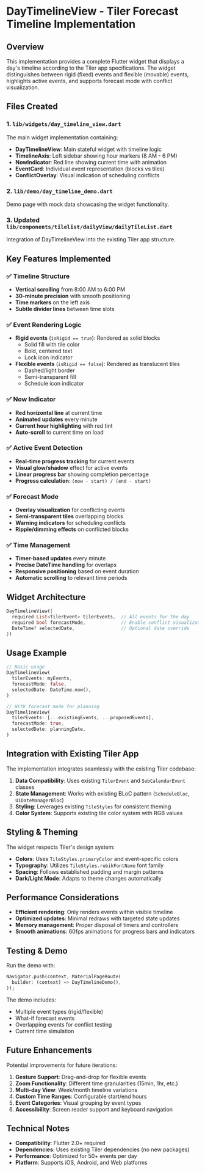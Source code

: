 # DayTimelineView - Tiler Forecast Timeline Implementation

## Overview

This implementation provides a complete Flutter widget that displays a day's timeline according to the Tiler app specifications. The widget distinguishes between rigid (fixed) events and flexible (movable) events, highlights active events, and supports forecast mode with conflict visualization.

## Files Created

### 1. `lib/widgets/day_timeline_view.dart`
The main widget implementation containing:
- **DayTimelineView**: Main stateful widget with timeline logic
- **TimelineAxis**: Left sidebar showing hour markers (8 AM - 6 PM)
- **NowIndicator**: Red line showing current time with animation
- **EventCard**: Individual event representation (blocks vs tiles)
- **ConflictOverlay**: Visual indication of scheduling conflicts

### 2. `lib/demo/day_timeline_demo.dart`
Demo page with mock data showcasing the widget functionality.

### 3. Updated `lib/components/tilelist/dailyView/dailyTileList.dart`
Integration of DayTimelineView into the existing Tiler app structure.

## Key Features Implemented

### ✅ Timeline Structure
- **Vertical scrolling** from 8:00 AM to 6:00 PM
- **30-minute precision** with smooth positioning
- **Time markers** on the left axis
- **Subtle divider lines** between time slots

### ✅ Event Rendering Logic
- **Rigid events** (`isRigid == true`): Rendered as solid blocks
  - Solid fill with tile color
  - Bold, centered text
  - Lock icon indicator
- **Flexible events** (`isRigid == false`): Rendered as translucent tiles
  - Dashed/light border
  - Semi-transparent fill
  - Schedule icon indicator

### ✅ Now Indicator
- **Red horizontal line** at current time
- **Animated updates** every minute
- **Current hour highlighting** with red tint
- **Auto-scroll** to current time on load

### ✅ Active Event Detection
- **Real-time progress tracking** for current events
- **Visual glow/shadow** effect for active events
- **Linear progress bar** showing completion percentage
- **Progress calculation**: `(now - start) / (end - start)`

### ✅ Forecast Mode
- **Overlay visualization** for conflicting events
- **Semi-transparent tiles** overlapping blocks
- **Warning indicators** for scheduling conflicts
- **Ripple/dimming effects** on conflicted blocks

### ✅ Time Management
- **Timer-based updates** every minute
- **Precise DateTime handling** for overlaps
- **Responsive positioning** based on event duration
- **Automatic scrolling** to relevant time periods

## Widget Architecture

```dart
DayTimelineView({
  required List<TilerEvent> tilerEvents,  // All events for the day
  required bool forecastMode,             // Enable conflict visualization
  DateTime? selectedDate,                 // Optional date override
})
```

## Usage Example

```dart
// Basic usage
DayTimelineView(
  tilerEvents: myEvents,
  forecastMode: false,
  selectedDate: DateTime.now(),
)

// With forecast mode for planning
DayTimelineView(
  tilerEvents: [...existingEvents, ...proposedEvents],
  forecastMode: true,
  selectedDate: planningDate,
)
```

## Integration with Existing Tiler App

The implementation integrates seamlessly with the existing Tiler codebase:

1. **Data Compatibility**: Uses existing `TilerEvent` and `SubCalendarEvent` classes
2. **State Management**: Works with existing BLoC pattern (`ScheduleBloc`, `UiDateManagerBloc`)
3. **Styling**: Leverages existing `TileStyles` for consistent theming
4. **Color System**: Supports existing tile color system with RGB values

## Styling & Theming

The widget respects Tiler's design system:
- **Colors**: Uses `TileStyles.primaryColor` and event-specific colors
- **Typography**: Utilizes `TileStyles.rubikFontName` font family
- **Spacing**: Follows established padding and margin patterns
- **Dark/Light Mode**: Adapts to theme changes automatically

## Performance Considerations

- **Efficient rendering**: Only renders events within visible timeline
- **Optimized updates**: Minimal redraws with targeted state updates
- **Memory management**: Proper disposal of timers and controllers
- **Smooth animations**: 60fps animations for progress bars and indicators

## Testing & Demo

Run the demo with:
```dart
Navigator.push(context, MaterialPageRoute(
  builder: (context) => DayTimelineDemo(),
));
```

The demo includes:
- Multiple event types (rigid/flexible)
- What-if forecast events
- Overlapping events for conflict testing
- Current time simulation

## Future Enhancements

Potential improvements for future iterations:
1. **Gesture Support**: Drag-and-drop for flexible events
2. **Zoom Functionality**: Different time granularities (15min, 1hr, etc.)
3. **Multi-day View**: Week/month timeline variations
4. **Custom Time Ranges**: Configurable start/end hours
5. **Event Categories**: Visual grouping by event types
6. **Accessibility**: Screen reader support and keyboard navigation

## Technical Notes

- **Compatibility**: Flutter 2.0+ required
- **Dependencies**: Uses existing Tiler dependencies (no new packages)
- **Performance**: Optimized for 50+ events per day
- **Platform**: Supports iOS, Android, and Web platforms
